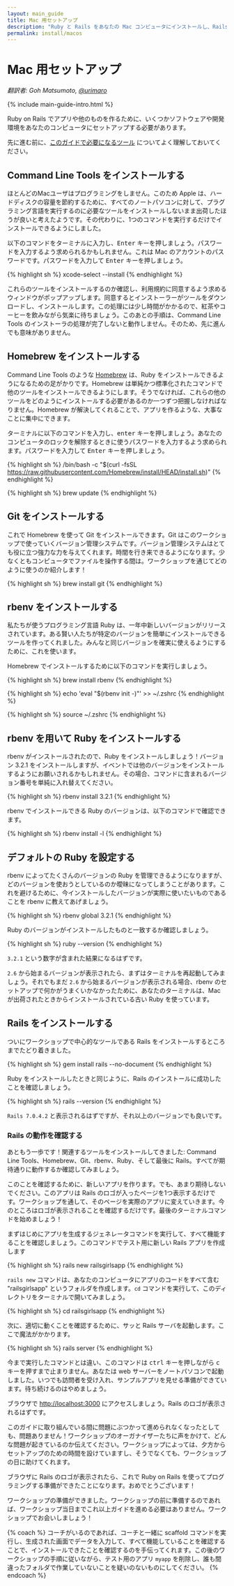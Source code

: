 ```yaml
---
layout: main_guide
title: Mac 用セットアップ
description: "Ruby と Rails をあなたの Mac コンピュータにインストールし、Rails Girls ワークショップの準備をしましょう。"
permalink: install/macos
---
```


# Mac 用セットアップ

*翻訳者: Goh Matsumoto, [@urimaro](https://twitter.com/urimaro)*

{% include main-guide-intro.html %}

Ruby on Rails でアプリや他のものを作るために、いくつかソフトウェアや開発環境をあなたのコンピュータにセットアップする必要があります。

<div class="help-notice">先に進む前に、<a href="/tools">このガイドで必要になるツール</a> についてよく理解しておいてください。</div>

## Command Line Tools をインストールする

ほとんどのMacユーザはプログラミングをしません。このため Apple は、ハードディスクの容量を節約するために、すべてのノートパソコンに対して、プラグラミング言語を実行するのに必要なツールをインストールしないまま出荷したほうが良いと考えたようです。その代わりに、1つのコマンドを実行するだけでインストールできるようにしました。

以下のコマンドをターミナルに入力し、<kbd>Enter</kbd> キーを押しましょう。パスワードを入力するよう求められるかもしれません。これは Mac のアカウントのパスワードです。パスワードを入力して <kbd>Enter</kbd> キーを押しましょう。

{% highlight sh %}
xcode-select --install
{% endhighlight %}

これらのツールをインストールするのか確認し、利用規約に同意するよう求めるウィンドウがポップアップします。同意するとインストーラーがツールをダウンロードし、インストールします。この処理には少し時間がかかるので、紅茶やコーヒーを飲みながら気楽に待ちましょう。このあとの手順は、Command Line Tools のインストーラの処理が完了しないと動作しません。そのため、先に進んでも意味がありません。

## Homebrew をインストールする

Command Line Tools のような [Homebrew](https://brew.sh/) は、Ruby をインストールできるようになるための足がかりです。Homebrew は単純かつ標準化されたコマンドで他のツールをインストールできるようにします。そうでなければ、これらの他のツールをどのようにインストールする必要があるのか一つずつ把握しなければなりません。Homebrew が解決してくれることで、アプリを作るような、大事なことに集中にできます。

ターミナルに以下のコマンドを入力し、<kbd>enter</kbd> キーを押しましょう。あなたのコンピュータのロックを解除するときに使うパスワードを入力するよう求められます。パスワードを入力して <kbd>Enter</kbd> キーを押しましょう。

{% highlight sh %}
/bin/bash -c "$(curl -fsSL https://raw.githubusercontent.com/Homebrew/install/HEAD/install.sh)"
{% endhighlight %}

{% highlight sh %}
brew update
{% endhighlight %}

## Git をインストールする

これで Homebrew を使って Git をインストールできます。Git はこのワークショップで使っていくバージョン管理システムです。バージョン管理システムはとても役に立つ強力な力を与えてくれます。時間を行き来できるようになります。少なくともコンピュータでファイルを操作する間は。ワークショップを通じてどのように使うのか紹介します！

{% highlight sh %}
brew install git
{% endhighlight %}

## rbenv をインストールする

私たちが使うプログラミング言語 Ruby は、一年中新しいバージョンがリリースされています。ある賢い人たちが特定のバージョンを簡単にインストールできるツールを作ってくれました。みんなと同じバージョンを確実に使えるようにするために、これを使います。

Homebrew でインストールするために以下のコマンドを実行しましょう。

{% highlight sh %}
brew install rbenv
{% endhighlight %}

{% highlight sh %}
echo 'eval "$(rbenv init -)"' >> ~/.zshrc
{% endhighlight %}

{% highlight sh %}
source ~/.zshrc
{% endhighlight %}

## rbenv を用いて Ruby をインストールする

rbenv がインストールされたので、Ruby をインストールしましょう！バージョン 3.2.1 をインストールしますが、イベントでは他のバージョンをインストールするようにお願いされるかもしれません。その場合、コマンドに含まれるバージョン番号を単純に入れ替えてください。

{% highlight sh %}
rbenv install 3.2.1
{% endhighlight %}

rbenv でインストールできる Ruby のバージョンは、以下のコマンドで確認できます。

{% highlight sh %}
rbenv install -l
{% endhighlight %}

## デフォルトの Ruby を設定する

rbenv によってたくさんのバージョンの Ruby を管理できるようになりますが、どのバージョンを使おうとしているのか曖昧になってしまうことがあります。これを避けるために、今インストールしたバージョンが実際に使いたいものであることを rbenv に教えてあげましょう。

{% highlight sh %}
rbenv global 3.2.1
{% endhighlight %}

Ruby のバージョンがインストールしたものと一致するか確認しましょう。

{% highlight sh %}
ruby --version
{% endhighlight %}

`3.2.1` という数字が含まれた結果になるはずです。

`2.6` から始まるバージョンが表示されたら、まずはターミナルを再起動してみましょう。それでもまだ `2.6` から始まるバージョンが表示される場合、rbenv のセットアップで何かがうまくいかなかったために、あなたのターミナルは、Mac が出荷されたときからインストールされている古い Ruby を使っています。

## Rails をインストールする

ついにワークショップで中心的なツールである Rails をインストールするところまでたどり着きました。

{% highlight sh %}
gem install rails --no-document
{% endhighlight %}

Ruby をインストールしたときと同じように、Rails のインストールに成功したことを確認しましょう。

{% highlight sh %}
rails --version
{% endhighlight %}

`Rails 7.0.4.2` と表示されるはずですが、それ以上のバージョンでも良いです。

### Rails の動作を確認する

あともう一歩です！関連するツールをインストールしてきました: Command Line Tools、Homebrew、Git、rbenv、Ruby、そして最後に Rails。すべてが期待通りに動作するか確認してみましょう。

このことを確認するために、新しいアプリを作ります。でも、あまり期待しないでください。このアプリは Rails のロゴが入ったページを1つ表示するだけです。ワークショップを通して、そのページを実際のアプリに変えていきます。今のところはロゴが表示されることを確認するだけです。最後のターミナルコマンドを始めましょう！

まずはじめにアプリを生成するジェネレータコマンドを実行して、すべて機能することを確認しましょう。このコマンドでテスト用に新しい Rails アプリを作成します

{% highlight sh %}
rails new railsgirlsapp
{% endhighlight %}

`rails new` コマンドは、あなたのコンピュータにアプリのコードをすべて含む "railsgirlsapp" というフォルダを作成します。`cd` コマンドを実行して、このディレクトリをターミナルで開いてみましょう。

{% highlight sh %}
cd railsgirlsapp
{% endhighlight %}

次に、適切に動くことを確認するために、サッと Rails サーバを起動します。ここで魔法がかかります。

{% highlight sh %}
rails server
{% endhighlight %}

今まで実行したコマンドとは違い、このコマンドは  <kbd>ctrl</kbd> キーを押しながら <kbd>c</kbd> キーを押すまで止まりません。あなたは web サーバーをノートパソコンで起動しました。いつでも訪問者を受け入れ、サンプルアプリを見せる準備ができています。待ち続けるのはやめましょう。

ブラウザで <http://localhost:3000> にアクセスしましょう。Rails のロゴが表示されるはずです。

このガイドに取り組んでいる間に問題にぶつかって進められなくなったとしても、問題ありません！ワークショップのオーガナイザーたちに声をかけて、どんな問題が起きているのか伝えてください。ワークショップによっては、夕方からセットアップのための時間を設けていますし、そうでなくても、ワークショップの日に助けてくれます。

ブラウザに Rails のロゴが表示されたら、これで Ruby on Rails を使ってプログラミングする準備ができたことになります。おめでとうございます！

ワークショップの準備ができました。ワークショップの前に準備するのであれば、ワークショップ当日までこれ以上ガイドを進める必要はありません。ワークショップでお会いしましょう！

{% coach %}
コーチがいるのであれば、コーチと一緒に scaffold コマンドを実行し、生成された画面でデータを入力して、すべて機能していることを確認することで、インストールできたことを確認するのを手伝ってくれます。この後のワークショップの手順に従いながら、テスト用のアプリ `myapp` を削除し、誰も間違ったフォルダで作業していないことを疑いのないものにしてください。
{% endcoach %}
